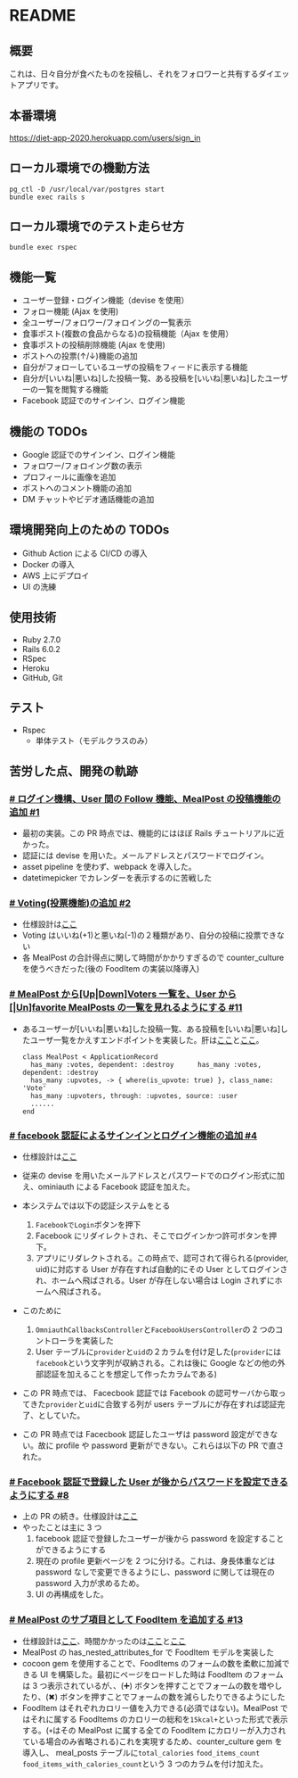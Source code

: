 # README

## 概要

これは、日々自分が食べたものを投稿し、それをフォロワーと共有するダイエットアプリです。

## 本番環境

https://diet-app-2020.herokuapp.com/users/sign_in

## ローカル環境での機動方法

```
pg_ctl -D /usr/local/var/postgres start
bundle exec rails s
```

## ローカル環境でのテスト走らせ方

```
bundle exec rspec
```

## 機能一覧

- ユーザー登録・ログイン機能（devise を使用）
- フォロー機能 (Ajax を使用)
- 全ユーザー/フォロワー/フォロイングの一覧表示
- 食事ポスト(複数の食品からなる)の投稿機能（Ajax を使用）
- 食事ポストの投稿削除機能 (Ajax を使用)
- ポストへの投票(↑/↓)機能の追加
- 自分がフォローしているユーザの投稿をフィードに表示する機能
- 自分が[いいね|悪いね]した投稿一覧、ある投稿を[いいね|悪いね]したユーザ一の一覧を閲覧する機能
- Facebook 認証でのサインイン、ログイン機能

## 機能の TODOs

- Google 認証でのサインイン、ログイン機能
- フォロワー/フォロイング数の表示
- プロフィールに画像を追加
- ポストへのコメント機能の追加
- DM チャットやビデオ通話機能の追加

## 環境開発向上のための TODOs

- Github Action による CI/CD の導入
- Docker の導入
- AWS 上にデプロイ
- UI の洗練

## 使用技術

- Ruby 2.7.0
- Rails 6.0.2
- RSpec
- Heroku
- GitHub, Git

## テスト

- Rspec
  - 単体テスト（モデルクラスのみ）

## 苦労した点、開発の軌跡

### [# ログイン機構、User 間の Follow 機能、MealPost の投稿機能の追加 #1](https://github.com/kudojp/diet-app/pull/1)

- 最初の実装。この PR 時点では、機能的にはほぼ Rails チュートリアルに近かった。
- 認証には devise を用いた。メールアドレスとパスワードでログイン。
- asset pipeline を使わず、webpack を導入した。
- datetimepicker でカレンダーを表示するのに苦戦した

### [# Voting(投票機能)の追加 #2](https://github.com/kudojp/diet-app/pull/2)

- 仕様設計は[ここ](https://github.com/kudojp/diet-app/pull/2#issue-392782081)
- Voting はいいね(+1)と悪いね(-1)の２種類があり、自分の投稿に投票できない
- 各 MealPost の合計得点に関して時間がかかりすぎるので counter_culture を使うべきだった(後の FoodItem の実装以降導入)

### [# MealPost から[Up|Down]Voters 一覧を、User から[|Un]favorite MealPosts の一覧を見れるようにする #11](https://github.com/kudojp/diet-app/pull/11)

- あるユーザーが[いいね|悪いね]した投稿一覧、ある投稿を[いいね|悪いね]したユーザ一覧をかえすエンドポイントを実装した。肝は[ここ](https://github.com/kudojp/diet-app/pull/11/files#diff-0185a9df92260be0d1b3fc746cb6264b)と[ここ](https://github.com/kudojp/diet-app/pull/11/files#diff-4676c008b11a5480d73d4a6de01e45b9)。

  ```
  class MealPost < ApplicationRecord
    has_many :votes, dependent: :destroy	  has_many :votes, dependent: :destroy
    has_many :upvotes, -> { where(is_upvote: true) }, class_name: 'Vote'
    has_many :upvoters, through: :upvotes, source: :user
    ......
  end
  ```

### [# facebook 認証によるサインインとログイン機能の追加 #4](https://github.com/kudojp/diet-app/pull/4)

- 仕様設計は[ここ](https://github.com/kudojp/diet-app/pull/4#issue-405645108)
- 従来の devise を用いたメールアドレスとパスワードでのログイン形式に加え、ominiauth による Facebook 認証を加えた。
- 本システムでは以下の認証システムをとる

  1.  `FacebookでLogin`ボタンを押下
  2.  Facebook にリダイレクトされ、そこでログインかつ許可ボタンを押下。
  3.  アプリにリダレクトされる。この時点で、認可されて得られる(provider, uid)に対応する User が存在すれば自動的にその User としてログインされ、ホームへ飛ばされる。User が存在しない場合は Login されずにホームへ飛ばされる。

- このために
  1. `OmniauthCallbacksController`と`FacebookUsersController`の 2 つのコントローラを実装した
  2. User テーブルに`provider`と`uid`の２カラムを付け足した(`provider`には`facebook`という文字列が収納される。これは後に Google などの他の外部認証を加えることを想定して作ったカラムである)
- この PR 時点では、 Facecbook 認証では Facebook の認可サーバから取ってきた`provider`と`uid`に合致する列が users テーブルにが存在すれば認証完了、としていた。
- この PR 時点では Facecbook 認証したユーザは password 設定ができない。故に profile や password 更新ができない。これらは以下の PR で直された。

### [# Facebook 認証で登録した User が後からパスワードを設定できるようにする #8](https://github.com/kudojp/diet-app/pull/8)

- 上の PR の続き。仕様設計は[ここ](<[https://github.com/kudojp/diet-app/pull/8](https://github.com/kudojp/diet-app/pull/8)>)
- やったことは主に 3 つ
  1. facebook 認証で登録したユーザーが後から password を設定することができるようにする
  2. 現在の profile 更新ページを 2 つに分ける。これは、身長体重などは password なしで変更できるようにし、password に関しては現在の password 入力が求めるため。
  3. UI の再構成をした。

### [# MealPost のサブ項目として FoodItem を追加する #13](https://github.com/kudojp/diet-app/pull/13)

- 仕様設計は[ここ](https://github.com/kudojp/diet-app/pull/13#issue-409025615)、時間かかったのは[ここ](https://github.com/kudojp/diet-app/pull/13#issuecomment-629778398)と[ここ](https://github.com/kudojp/diet-app/pull/13#issuecomment-629842322)
- MealPost の has_nested_attributes_for で FoodItem モデルを実装した
- cocoon gem を使用することで、FoodItems のフォームの数を柔軟に加減できる UI を構築した。最初にページをロードした時は FoodItem のフォームは 3 つ表示されているが、、(➕) ボタンを押すことでフォームの数を増やしたり、(✖︎) ボタンを押すことでフォームの数を減らしたりできるようにした
- FoodItem はそれぞれカロリー値を入力できる(必須ではない)。MealPost ではそれに属する FoodItems のカロリーの総和を`15kcal+`といった形式で表示する。(`+`はその MealPost に属する全ての FoodItem にカロリーが入力されている場合のみ省略される)これを実現するため、counter_culture gem を導入し、 meal_posts テーブルに`total_calories` `food_items_count` `food_items_with_calories_count`という 3 つのカラムを付け加えた。
